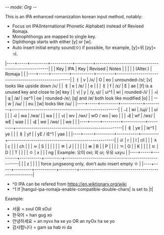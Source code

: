 -*- mode: Org -*-

This is an IPA enhanced romanization korean input method, notably:

* Focus on IPA(International Phonetic Alphabet) instead of Revised Romaja.
* Monophthongs are mapped to single key.
* Diphthongs starts with either [y] or [w].
* Auto insert initial empty sound(ㅇ) if possible, for example, [y]=위 [zy]=ㅟ.

|----+-----+---------+-----------+---------+------------------------------------------------------|
|    | Key | IPA     | Key       | Revised | Notes                                                |
|    |     |         | (Alter.)  | Romaja  |                                                      |
|----+-----+---------+-----------+---------+------------------------------------------------------|
| ㅓ | v   | /ʌ/     | O         | eo      | unrounded-/ɔ/; [v] looks like upside down /ʌ/        |
| ㅔ | e   | /e/     |           | e       |                                                      |
| ㅐ | f   | /ɛ/     | E         | ae      | [f] is a unused key and close to [e] key             |
| ㅟ | y   | /y, ɥi/ | ui^1      | wi      | rounded-/i/                                          |
| ㅚ | q   | /ø/     | oe^1      | oe      | rounded-/e/; [q] and /ø/ both look like modified [o] |
| ㅡ | w   | /ɯ/     |           | eu      | [w] looks like /ɯ/                                   |
|----+-----+---------+-----------+---------+------------------------------------------------------|
| ㅢ | wi  | /ɰi/    |           | ui      |                                                      |
| ㅘ | wa  | /wa/    |           | wa      |                                                      |
| ㅝ | wv  | /wʌ/    | wO / wo   | wo      |                                                      |
| ㅙ | wf  | /wɛ/    | wE        | wae     |                                                      |
| ㅞ | we  | /we/    |           | we      |                                                      |
|----+-----+---------+-----------+---------+------------------------------------------------------|
| ㅖ | ye  |         | ie^1      | ye      |                                                      |
| ㅒ | yf  |         | yE / iE^1 | yae     |                                                      |
|----+-----+---------+-----------+---------+------------------------------------------------------|
| ㄹ | r   |         | l         | r/l     |                                                      |
| ㅊ | c   |         |           | ch      |                                                      |
| ㅆ | S   |         |           |         |                                                      |
| ㅉ | J   |         |           |         |                                                      |
| ㅃ | B   |         | P         |         |                                                      |
| ㄲ | G   |         | K         |         |                                                      |
| ㄸ | D   |         | T         |         |                                                      |
| ㅇ | x   |         |           | ng      | Example: 오이  oxi; 외  oi; 우유  uxyu               |
|----+-----+---------+-----------+---------+------------------------------------------------------|
|    | z   |         |           |         | force jungseong only, don't auto insert empty ㅇ     |
|----+-----+---------+-----------+---------+------------------------------------------------------|
* ^0 IPA can be refered from https://en.wiktionary.org/wiki
* ^1 If |hangul-ipa-romaja-enable-compatible-double-chars| is set to |t|

Example:
* 서울 = svul OR sOul  
* 한국어 = han gug xo
* 안녕하세요 = an nyvx ha se yo
            OR an nyOx ha se yo     
* 감사합니다 = gam sa hab ni da
